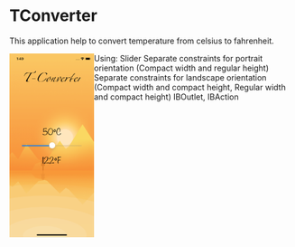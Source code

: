 # TConverter
This application help to convert temperature from celsius to fahrenheit.

<img align="left" alt="React" width="150px" src="https://github.com/iosconstantine/TConverter/blob/main/TConverter/Screenshots/Simulator%20Screen%20Shot%20-%20iPhone%2011%20Pro%20-%202021-08-05%20at%2001.49.37.png?raw=true" />

Using: 
Slider
Separate constraints for portrait orientation (Compact width and regular height)
Separate constraints for landscape orientation (Compact width and compact height, Regular width and compact height)
IBOutlet, IBAction

